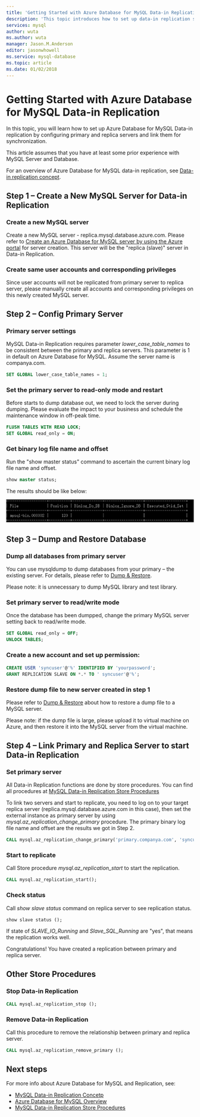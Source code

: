 ```yaml
---
title: 'Getting Started with Azure Database for MySQL Data-in Replication | Microsoft Docs'
description: 'This topic introduces how to set up data-in replication step by step.'
services: mysql
author: wuta
ms.author: wuta
manager: Jason.M.Anderson
editor: jasonwhowell
ms.service: mysql-database
ms.topic: article
ms.date: 01/02/2018
---
```

# Getting Started with Azure Database for MySQL Data-in Replication
In this topic, you will learn how to set up Azure Database for MySQL Data-in replication by configuring primary and replica servers and link them for synchronization.

This article assumes that you have at least some prior experience with MySQL Server and Database.

For an overview of Azure Database for MySQL data-in replication, see [Data-in replication concept](./concepts-data-in.md).

## Step 1 – Create a New MySQL Server for Data-in Replication

### Create a new MySQL server
Create a new MySQL server - replica.mysql.database.azure.com. Please refer to [Create an Azure Database for MySQL server by using the Azure portal](./quickstart-create-mysql-server-database-using-azure-portal.md) for server creation. This server will be the "replica (slave)" server in Data-in Replication.

### Create same user accounts and corresponding privileges
Since user accounts will not be replicated from primary server to replica server, please manually create all accounts and corresponding privileges on this newly created MySQL server.

## Step 2 – Config Primary Server

### Primary server settings
MySQL Data-in Replication requires parameter *lower_case_table_names* to be consistent between the primary and replica servers. This parameter is 1 in default on Azure Database for MySQL. Assume the server name is companya.com.

```sql
SET GLOBAL lower_case_table_names = 1;
```

### Set the primary server to read-only mode and restart
Before starts to dump database out, we need to lock the server during dumping. Please evaluate the impact to your business and schedule the maintenance window in off-peak time.

```sql
FLUSH TABLES WITH READ LOCK;
SET GLOBAL read_only = ON;
```

### Get binary log file name and offset 
Run the "show master status" command to ascertain the current binary log file name and offset.

```sql
show master status;
```

The results should be like below:

![show master status results](./media/howto-data-in/show-master-status-results.png)

## Step 3 – Dump and Restore Database

### Dump all databases from primary server
You can use mysqldump to dump databases from your primary – the existing server. For details, please refer to [Dump & Restore](./concepts-migrate-dump-restore.md).

Please note: it is unnecessary to dump MySQL library and test library.

### Set primary server to read/write mode
Once the database has been dumpped, change the primary MySQL server setting back to read/write mode.

```sql
SET GLOBAL read_only = OFF;
UNLOCK TABLES;
```

### Create a new account and set up permission:

```sql
CREATE USER 'syncuser'@'%' IDENTIFIED BY 'yourpassword';
GRANT REPLICATION SLAVE ON *.* TO ' syncuser'@'%';
```

### Restore dump file to new server created in step 1
Please refer to [Dump & Restore](./concepts-migrate-dump-restore.md) about how to restore a dump file to a MySQL server.

Please note: if the dump file is large, please upload it to virtual machine on Azure, and then restore it into the MySQL server from the virtual machine.

## Step 4 – Link Primary and Replica Server to start Data-in Replication

### Set primary server
All Data-in Replication functions are done by store procedures. You can find all procedures at [MySQL Data-in Replication Store Procedures](./reference-data-in-store-procedures.md)

To link two servers and start to replicate, you need to log on to your target replica server (replica.mysql.database.azure.com in this case), then set the external instance as primary server by using *mysql.az_replication_change_primary* procedure. The primary binary log file name and offset are the results we got in Step 2.

```sql
CALL mysql.az_replication_change_primary('primary.companya.com', 'syncuser', 'yourpassowrd', 3306, 'mysql-bin.000002', 120);
```

### Start to replicate
Call Store procedure *mysql.az_replication_start* to start the replication.

```sql
CALL mysql.az_replication_start();
```

### Check status
Call *show slave status* command on replica server to see replication status.

```sql
show slave status ();
```

If state of *SLAVE_IO_Running* and *Slave_SQL_Running* are "yes", that means the replication works well.

Congratulations! You have created a replication between primary and replica server.

## Other Store Procedures

### Stop Data-in Replication

```sql
CALL mysql.az_replication_stop ();
```

### Remove Data-in Replication
Call this procedure to remove the relationship between primary and replica server.

```sql
CALL mysql.az_replication_remove_primary ();
```

## Next steps
For more info about Azure Database for MySQL and Replication, see:

- [MySQL Data-in Replication Concetp](./concepts-data-in.md)
- [Azure Database for MySQL Overview](./overview.md)
- [MySQL Data-in Replication Store Procedures](./reference-data-in-store-procedures.md)
